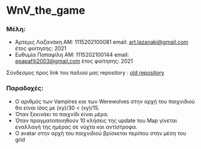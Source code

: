 # WnV_the_game
### Μέλη: 
- Άρτεμις Λαζανάκη     ΑΜ: 1115202100081      email: art.lazanaki@gmail.com       έτος φοίτησης: 2021
- Ευθυμία Παπαφίλη     ΑΜ: 1115202100144      email: epapafili2003@gmail.com      έτος φοίτησης: 2021
    
Σύνδεσμος προς link του παλιού μας repository : [old repository](https://github.com/artemislz/WnV_the_game-old-)


### Παραδοχές:
- Ο αριθμός των Vampires και των Werewolves στην αρχή του παιχνιδιού θα είναι ίσος με (xy)/30 < (xy)/15.
- Όταν ξεκινάει το παιχνίδι είναι μέρα.
- Όταν πραγματοποιηθούν 10 κλήσεις της update του Map γίνεται εναλλαγή της ημέρας σε νύχτα και αντίστροφα.
- Ο avatar στην αρχή του παιχνιδιού βρίσκεται περίπου στην μέση του grid 

